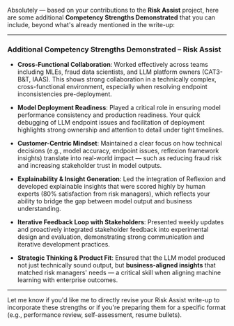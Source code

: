 Absolutely — based on your contributions to the **Risk Assist** project, here are some additional **Competency Strengths Demonstrated** that you can include, beyond what's already mentioned in the write-up:

---

### **Additional Competency Strengths Demonstrated – Risk Assist**

* **Cross-Functional Collaboration**: Worked effectively across teams including MLEs, fraud data scientists, and LLM platform owners (CAT3-B\&T, IAAS). This shows strong collaboration in a technically complex, cross-functional environment, especially when resolving endpoint inconsistencies pre-deployment.

* **Model Deployment Readiness**: Played a critical role in ensuring model performance consistency and production readiness. Your quick debugging of LLM endpoint issues and facilitation of deployment highlights strong ownership and attention to detail under tight timelines.

* **Customer-Centric Mindset**: Maintained a clear focus on how technical decisions (e.g., model accuracy, endpoint issues, reflexion framework insights) translate into real-world impact — such as reducing fraud risk and increasing stakeholder trust in model outputs.

* **Explainability & Insight Generation**: Led the integration of Reflexion and developed explainable insights that were scored highly by human experts (80% satisfaction from risk managers), which reflects your ability to bridge the gap between model output and business understanding.

* **Iterative Feedback Loop with Stakeholders**: Presented weekly updates and proactively integrated stakeholder feedback into experimental design and evaluation, demonstrating strong communication and iterative development practices.

* **Strategic Thinking & Product Fit**: Ensured that the LLM model produced not just technically sound output, but **business-aligned insights** that matched risk managers' needs — a critical skill when aligning machine learning with enterprise outcomes.

---

Let me know if you'd like me to directly revise your Risk Assist write-up to incorporate these strengths or if you're preparing them for a specific format (e.g., performance review, self-assessment, resume bullets).
